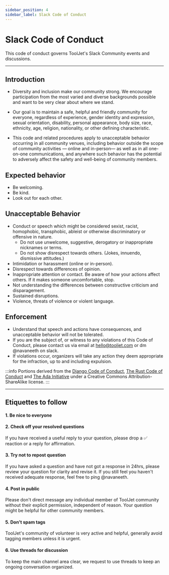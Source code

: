 ```yaml
---
sidebar_position: 4
sidebar_label: Slack Code of Conduct
---
```


# Slack Code of Conduct

This code of conduct governs ToolJet's Slack Community events and discussions.

---

## Introduction

- Diversity and inclusion make our community strong. We encourage participation from the most varied and diverse backgrounds possible and want to be very clear about where we stand.

- Our goal is to maintain a safe, helpful and friendly community for everyone, regardless of experience, gender identity and expression, sexual orientation, disability, personal appearance, body size, race, ethnicity, age, religion, nationality, or other defining characteristic.

- This code and related procedures apply to unacceptable behavior occurring in all community venues, including behavior outside the scope of community activities — online and in-person— as well as in all one-on-one communications, and anywhere such behavior has the potential to adversely affect the safety and well-being of community members.

## Expected behavior

- Be welcoming.
- Be kind.
- Look out for each other.

## Unacceptable Behavior

- Conduct or speech which might be considered sexist, racist, homophobic, transphobic, ableist or otherwise discriminatory or offensive in nature.
  - Do not use unwelcome, suggestive, derogatory or inappropriate nicknames or terms.
  - Do not show disrespect towards others. (Jokes, innuendo, dismissive attitudes.)
- Intimidation or harassment (online or in-person).
- Disrespect towards differences of opinion.
- Inappropriate attention or contact. Be aware of how your actions affect others. If it makes someone uncomfortable, stop.
- Not understanding the differences between constructive criticism and disparagement.
- Sustained disruptions.
- Violence, threats of violence or violent language.

## Enforcement

- Understand that speech and actions have consequences, and unacceptable behavior will not be tolerated.
- If you are the subject of, or witness to any violations of this Code of Conduct, please contact us via email at hello@tooljet.com or dm @navaneeth on slack.
- If violations occur, organizers will take any action they deem appropriate for the infraction, up to and including expulsion.

:::info
Portions derived from the [Django Code of Conduct](https://www.djangoproject.com/conduct/), [The Rust Code of Conduct](https://www.rust-lang.org/conduct.html) and [The Ada Initiative](http://adainitiative.org/2014/02/18/howto-design-a-code-of-conduct-for-your-community/) under a Creative Commons Attribution-ShareAlike license.
:::

---

## Etiquettes to follow

#### 1. Be nice to everyone

#### 2. Check off your resolved questions

If you have received a useful reply to your question, please drop a ✅ reaction or a reply for affirmation.

#### 3. Try not to repost question

If you have asked a question and have not got a response in 24hrs, please review your question for clarity and revise it. If you still feel you haven't received adequate response, feel free to ping @navaneeth.

#### 4. Post in public

Please don't direct message any individual member of ToolJet community without their explicit permission, independent of reason. Your question might be helpful for other community members.

#### 5. Don't spam tags

ToolJet's community of volunteer is very active and helpful, generally avoid tagging members unless it is urgent.

#### 6. Use threads for discussion

To keep the main channel area clear, we request to use threads to keep an ongoing conversation organized.